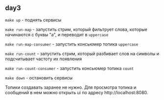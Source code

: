 ## day3

`make up` - поднять сервисы

`make run-map` - запустить стрим, который фильтрует слова, которые начинаются с буквы "a", и переводит в `uppercase`

`make run-map-consumer` - запустить консьюмер топика `uppercase`

`make run-count` - запустить стрим, который разбивает слов на символы и подсчитывает частоту их появления

`make run-count-consumer` - запустить консьюмер топика `count`

`make down` - остановить сервисы

Топики создавать заранее не нужно. Для просмотра топика и сообщений в нем можно открыть ui по адресу http://localhost:8080.
